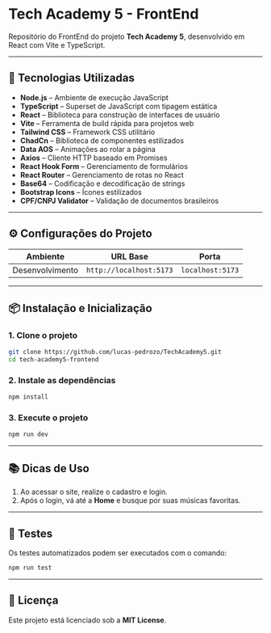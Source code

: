 # Tech Academy 5 - FrontEnd

Repositório do FrontEnd do projeto **Tech Academy 5**, desenvolvido em React com Vite e TypeScript.

---

## 🧰 Tecnologias Utilizadas

- **Node.js** – Ambiente de execução JavaScript
- **TypeScript** – Superset de JavaScript com tipagem estática
- **React** – Biblioteca para construção de interfaces de usuário
- **Vite** – Ferramenta de build rápida para projetos web
- **Tailwind CSS** – Framework CSS utilitário
- **ChadCn** – Biblioteca de componentes estilizados
- **Data AOS** – Animações ao rolar a página
- **Axios** – Cliente HTTP baseado em Promises
- **React Hook Form** – Gerenciamento de formulários
- **React Router** – Gerenciamento de rotas no React
- **Base64** – Codificação e decodificação de strings
- **Bootstrap Icons** – Ícones estilizados
- **CPF/CNPJ Validator** – Validação de documentos brasileiros

---

## ⚙️ Configurações do Projeto

| Ambiente         | URL Base               | Porta             |
|------------------|------------------------|-------------------|
| Desenvolvimento  | `http://localhost:5173`| `localhost:5173`  |

---

## 📦 Instalação e Inicialização

### 1. Clone o projeto

```bash
git clone https://github.com/lucas-pedrozo/TechAcademy5.git
cd tech-academy5-frontend
```

### 2. Instale as dependências

```bash
npm install
```

### 3. Execute o projeto

```bash
npm run dev
```

---

## 📚 Dicas de Uso

1. Ao acessar o site, realize o cadastro e login.
2. Após o login, vá até a **Home** e busque por suas músicas favoritas.

---

## 🧪 Testes

Os testes automatizados podem ser executados com o comando:

```bash
npm run test
```

---

## 📄 Licença

Este projeto está licenciado sob a **MIT License**.